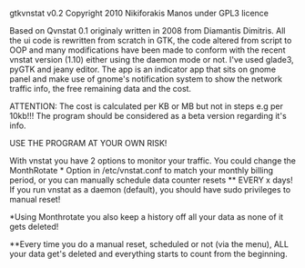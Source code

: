 gtkvnstat v0.2
Copyright 2010 Nikiforakis Manos under GPL3 licence

Based on Qvnstat 0.1 originaly written in 2008 from Diamantis Dimitris. All the ui code is rewritten from scratch in GTK, the code altered from script to OOP and many modifications have been made to conform with the recent vnstat version (1.10) either using the daemon mode or not. I've used glade3, pyGTK and jeany editor. The app is an indicator app that sits on gnome panel and make use of gnome's notification system to show the network traffic info, the free remaining data and the cost.

ATTENTION: The cost is calculated per KB or MB but not in steps e.g per 10kb!!! The program should be considered as a beta version regarding it's info.

USE THE PROGRAM AT YOUR OWN RISK!

With vnstat you have 2 options to monitor your traffic. You could change the MonthRotate * Option in /etc/vnstat.conf to match your monthly billing period, or you can manually schedule data counter resets ** EVERY x days! If you run vnstat as a daemon (default), you should have sudo privileges to manual reset!

*Using Monthrotate you also keep a history off all your data as none of it gets deleted!

**Every time you do a manual reset, scheduled or not (via the menu), ALL your data get's deleted and everything starts to count from the beginning.

